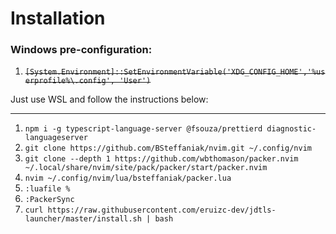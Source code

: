 # Installation

### Windows pre-configuration:

1. ~~`[System.Environment]::SetEnvironmentVariable('XDG_CONFIG_HOME','%userprofile%\.config', 'User')`~~

Just use WSL and follow the instructions below:

--------------------------------

1. `npm i -g typescript-language-server @fsouza/prettierd diagnostic-languageserver`
1. `git clone https://github.com/BSteffaniak/nvim.git ~/.config/nvim`
1. `git clone --depth 1 https://github.com/wbthomason/packer.nvim ~/.local/share/nvim/site/pack/packer/start/packer.nvim`
1. `nvim ~/.config/nvim/lua/bsteffaniak/packer.lua`
1. `:luafile %`
1. `:PackerSync`
1. `curl https://raw.githubusercontent.com/eruizc-dev/jdtls-launcher/master/install.sh | bash`